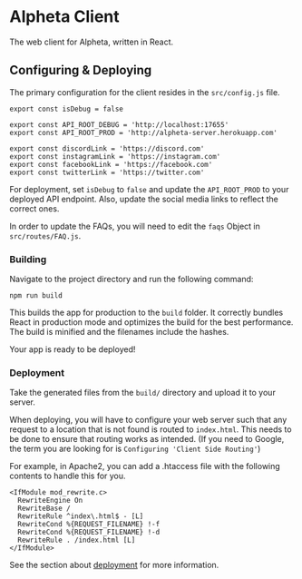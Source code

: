 
# Alpheta Client

The web client for Alpheta, written in React.

## Configuring & Deploying
The primary configuration for the client resides in the `src/config.js` file.

```
export const isDebug = false

export const API_ROOT_DEBUG = 'http://localhost:17655'
export const API_ROOT_PROD = 'http://alpheta-server.herokuapp.com'

export const discordLink = 'https://discord.com'
export const instagramLink = 'https://instagram.com'
export const facebookLink = 'https://facebook.com'
export const twitterLink = 'https://twitter.com'
```

For deployment, set `isDebug` to `false` and update the `API_ROOT_PROD` to your deployed API endpoint. 
Also, update the social media links to reflect the correct ones.

In order to update the FAQs, you will need to edit the `faqs` Object in `src/routes/FAQ.js`. 

### Building

Navigate to the project directory and run the following command:

```
npm run build
```

This builds the app for production to the `build` folder.
It correctly bundles React in production mode and optimizes the build for the best performance.
The build is minified and the filenames include the hashes.

Your app is ready to be deployed!

### Deployment

Take the generated files from the `build/` directory and upload it to your server.

When deploying, you will have to configure your web server such that any request to a location that is not found is routed to `index.html`. This needs to be done to ensure that routing works as intended. (If you need to Google, the term you are looking for is `Configuring 'Client Side Routing'`)

For example, in Apache2, you can add a .htaccess file with the following contents to handle this for you.

```
<IfModule mod_rewrite.c>
  RewriteEngine On
  RewriteBase /
  RewriteRule ^index\.html$ - [L]
  RewriteCond %{REQUEST_FILENAME} !-f
  RewriteCond %{REQUEST_FILENAME} !-d
  RewriteRule . /index.html [L]
</IfModule>
```

See the section about [deployment](https://facebook.github.io/create-react-app/docs/deployment) for more information.